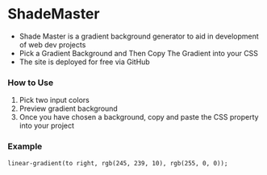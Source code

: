 # ShadeMaster
* Shade Master is a gradient background generator to aid in development of web dev projects
* Pick a Gradient Background and Then Copy The Gradient into your CSS
* The site is deployed for free via GitHub

### How to Use
1. Pick two input colors
2. Preview gradient background
3. Once you have chosen a background, copy and paste the CSS property into your project

### Example
`linear-gradient(to right, rgb(245, 239, 10), rgb(255, 0, 0));`

